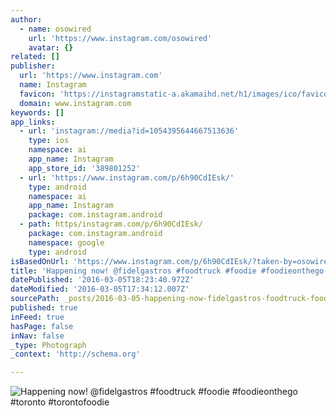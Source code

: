 ```yaml
---
author:
  - name: osowired
    url: 'https://www.instagram.com/osowired'
    avatar: {}
related: []
publisher:
  url: 'https://www.instagram.com'
  name: Instagram
  favicon: 'https://instagramstatic-a.akamaihd.net/h1/images/ico/favicon.ico/7cdab0872b15.ico'
  domain: www.instagram.com
keywords: []
app_links:
  - url: 'instagram://media?id=1054395644667513636'
    type: ios
    namespace: ai
    app_name: Instagram
    app_store_id: '389801252'
  - url: 'https://www.instagram.com/p/6h90CdIEsk/'
    type: android
    namespace: ai
    app_name: Instagram
    package: com.instagram.android
  - path: https/instagram.com/p/6h90CdIEsk/
    package: com.instagram.android
    namespace: google
    type: android
isBasedOnUrl: 'https://www.instagram.com/p/6h90CdIEsk/?taken-by=osowired'
title: 'Happening now! @fidelgastros #foodtruck #foodie #foodieonthego #toronto #torontofoodie'
datePublished: '2016-03-05T18:23:40.972Z'
dateModified: '2016-03-05T17:34:12.007Z'
sourcePath: _posts/2016-03-05-happening-now-fidelgastros-foodtruck-foodie-foodieonthe.md
published: true
inFeed: true
hasPage: false
inNav: false
_type: Photograph
_context: 'http://schema.org'

---
```

![Happening now&excl; &commat;fidelgastros &num;foodtruck &num;foodie &num;foodieonthego &num;toronto &num;torontofoodie](https://scontent.cdninstagram.com/t51.2885-15/s640x640/sh0.08/e35/11887237_859852780764855_136792128_n.jpg?ig_cache_key=MTA1NDM5NTY0NDY2NzUxMzYzNg%3D%3D.2)